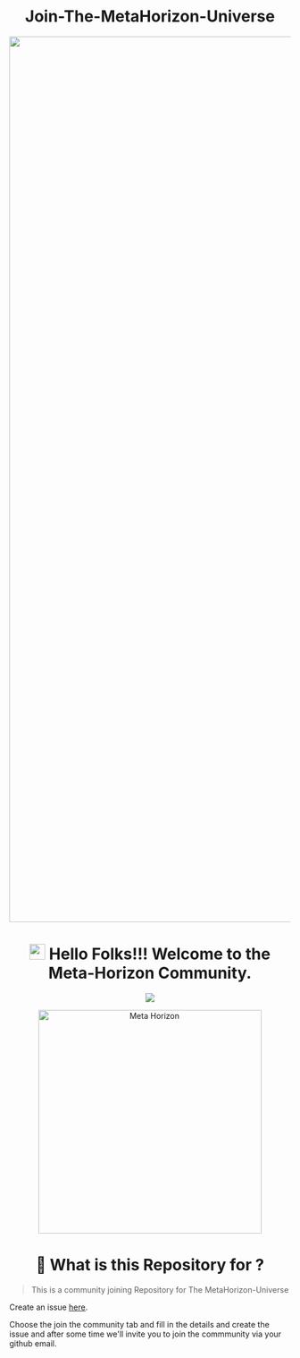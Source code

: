 <div align="center">

# Join-The-MetaHorizon-Universe

<img width="1584" alt="LinkedIn cover - 1 (2)" src="https://user-images.githubusercontent.com/102956488/203785445-205b8679-3df4-478a-8992-bc28f4946769.png">

 # <img src="https://media.giphy.com/media/hvRJCLFzcasrR4ia7z/giphy.gif" width="28"> Hello Folks!!! Welcome to the Meta-Horizon Community.
  <a align="center" href="https://github.com/DenverCoder1/readme-typing-svg"><img src="https://readme-typing-svg.herokuapp.com?&font=IBM+Plex+Sans&color=1DFF00&size=21&lines=>>+A+Open+Source+Developer+learning+group" /></a>
</p>

<p align="center">
<img width="400" alt="Meta Horizon " src="https://user-images.githubusercontent.com/102956488/203274680-5f92f2f1-8fba-48a6-9197-cf6e63640c93.png">
</p>

# 📌 What is this Repository for ? 

<div align="left">

> This is a community joining Repository for The MetaHorizon-Universe

Create an issue [here](https://github.com/MetaHorizon-Universe/Join-The-MetaHorizon-Universe/issues).

Choose the join the community tab and fill in the details and create the issue and after some time we'll invite you to join the commmunity via your github email.
